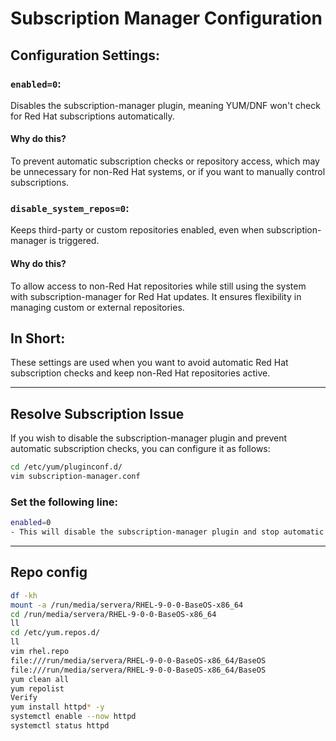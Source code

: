 # Subscription Manager Configuration

## Configuration Settings:

### `enabled=0`:
Disables the subscription-manager plugin, meaning YUM/DNF won't check for Red Hat subscriptions automatically.

#### Why do this?
To prevent automatic subscription checks or repository access, which may be unnecessary for non-Red Hat systems, or if you want to manually control subscriptions.

### `disable_system_repos=0`:
Keeps third-party or custom repositories enabled, even when subscription-manager is triggered.

#### Why do this?
To allow access to non-Red Hat repositories while still using the system with subscription-manager for Red Hat updates. It ensures flexibility in managing custom or external repositories.

## In Short:
These settings are used when you want to avoid automatic Red Hat subscription checks and keep non-Red Hat repositories active.

---

## Resolve Subscription Issue
If you wish to disable the subscription-manager plugin and prevent automatic subscription checks, you can configure it as follows:

```bash
cd /etc/yum/pluginconf.d/
vim subscription-manager.conf
```
### Set the following line:
```bash
enabled=0
- This will disable the subscription-manager plugin and stop automatic subscription checks during YUM/DNF operations.
```
---
## Repo config
```bash
df -kh
mount -a /run/media/servera/RHEL-9-0-0-BaseOS-x86_64
cd /run/media/servera/RHEL-9-0-0-BaseOS-x86_64
ll
cd /etc/yum.repos.d/
ll
vim rhel.repo
file:///run/media/servera/RHEL-9-0-0-BaseOS-x86_64/BaseOS
file:///run/media/servera/RHEL-9-0-0-BaseOS-x86_64/BaseOS
yum clean all
yum repolist
Verify
yum install httpd* -y
systemctl enable --now httpd
systemctl status httpd
```

